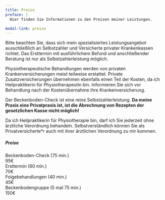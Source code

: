 ```yaml
---
title: Preise
preface: |
  Hier finden Sie Informationen zu den Preisen meiner Leistungen.

modal-link: preise
---
```


Bitte beachten Sie, dass sich mein spezialisiertes Leistungsangebot ausschließlich an Selbstzahler und Versicherte privater Krankenkassen richtet.
Das Ersttermin mit ausführlichem Befund und anschließender Beratung ist nur als Selbstzahlerleistung möglich.

Physiotherapeutische Behandlungen werden von privaten Krankenversicherungen meist teilweise erstattet.
Private Zusatzversicherungen übernehmen ebenfalls einen Teil der Kosten, da ich Heilpraktikerin für Physiotherapeutin bin.
Informieren Sie sich vor Behandlung nach der Kostenübernahme ihre Krankenversicherung.

Der Beckenboden-Check ist eine reine Selbstzahlerleistung.
**Da meine Praxis eine Privatpraxis ist, ist die Abrechnung von Rezepten der gesetzlichen Kasse nicht möglich!**

Da ich Heilpraktikerin für Physiotherapie bin, darf ich Sie jederzeit ohne ärztliche Verordnung behandeln.
Selbstverständlich können Sie als Privatversicherte\*r auch mit ihrer ärztlichen Verordnung zu mir kommen.

<div class="row border-top pt-3">
  <h5>Preise</h5>
  <div class="row justify-content-between pb-1">
    <div class="col-auto">Beckenboden-Check (75 min.)</div>
    <div class="col-auto">95€</div>
  </div>
  <div class="row justify-content-between pb-1">
    <div class="col-auto">Ersttermin (60 min.)</div>
    <div class="col-auto">70€</div>
  </div>
  <div class="row justify-content-between pb-1">
    <div class="col-auto">Folgebehandlungen (40 min.)</div>
    <div class="col-auto">45€</div>
  </div>
  <div class="row justify-content-between pb-1">
    <div class="col-auto">Beckenbodengruppe (5 mal 75 min.)</div>
    <div class="col-auto">150€</div>
  </div>
</div>
